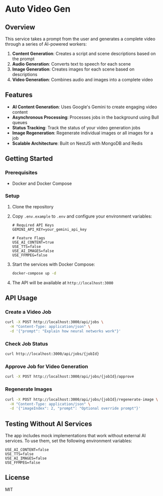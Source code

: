 # Auto Video Gen

## Overview

This service takes a prompt from the user and generates a complete video through a series of AI-powered workers:

1. **Content Generation**: Creates a script and scene descriptions based on the prompt
2. **Audio Generation**: Converts text to speech for each scene
3. **Image Generation**: Creates images for each scene based on descriptions
4. **Video Generation**: Combines audio and images into a complete video

## Features

- **AI Content Generation**: Uses Google's Gemini to create engaging video content
- **Asynchronous Processing**: Processes jobs in the background using Bull queues
- **Status Tracking**: Track the status of your video generation jobs
- **Image Regeneration**: Regenerate individual images or all images for a job
- **Scalable Architecture**: Built on NestJS with MongoDB and Redis

## Getting Started

### Prerequisites

- Docker and Docker Compose

### Setup

1. Clone the repository
2. Copy `.env.example` to `.env` and configure your environment variables:

   ```
   # Required API Keys
   GEMINI_API_KEY=your_gemini_api_key

   # Feature Flags
   USE_AI_CONTENT=true
   USE_TTS=false
   USE_AI_IMAGES=false
   USE_FFMPEG=false
   ```

3. Start the services with Docker Compose:

   ```bash
   docker-compose up -d
   ```

4. The API will be available at `http://localhost:3000`

## API Usage

### Create a Video Job

```bash
curl -X POST http://localhost:3000/api/jobs \
  -H "Content-Type: application/json" \
  -d '{"prompt": "Explain how neural networks work"}'
```

### Check Job Status

```bash
curl http://localhost:3000/api/jobs/{jobId}
```

### Approve Job for Video Generation

```bash
curl -X POST http://localhost:3000/api/jobs/{jobId}/approve
```

### Regenerate Images

```bash
curl -X POST http://localhost:3000/api/jobs/{jobId}/regenerate-image \
  -H "Content-Type: application/json" \
  -d '{"imageIndex": 2, "prompt": "Optional override prompt"}'
```

## Testing Without AI Services

The app includes mock implementations that work without external AI services. To use them, set the following environment variables:

```
USE_AI_CONTENT=false
USE_TTS=false
USE_AI_IMAGES=false
USE_FFMPEG=false
```

## License

MIT
